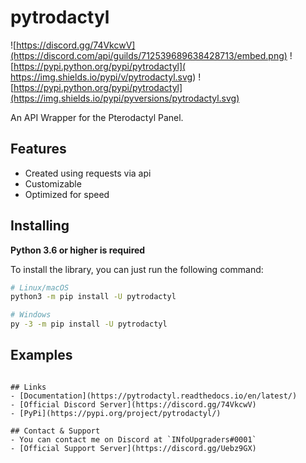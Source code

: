 # pytrodactyl
![https://discord.gg/74VkcwV](https://discord.com/api/guilds/712539689638428713/embed.png) ![https://pypi.python.org/pypi/pytrodactyl]( https://img.shields.io/pypi/v/pytrodactyl.svg) ![https://pypi.python.org/pypi/pytrodactyl](https://img.shields.io/pypi/pyversions/pytrodactyl.svg)

An API Wrapper for the Pterodactyl Panel.

## Features
- Created using requests via api
- Customizable
- Optimized for speed

## Installing
**Python 3.6 or higher is required**

To install the library, you can just run the following command:
```sh
# Linux/macOS
python3 -m pip install -U pytrodactyl

# Windows
py -3 -m pip install -U pytrodactyl
```

## Examples

```

## Links
- [Documentation](https://pytrodactyl.readthedocs.io/en/latest/)
- [Official Discord Server](https://discord.gg/74VkcwV)
- [PyPi](https://pypi.org/project/pytrodactyl/)

## Contact & Support
- You can contact me on Discord at `INfoUpgraders#0001`
- [Official Support Server](https://discord.gg/Uebz9GX)
